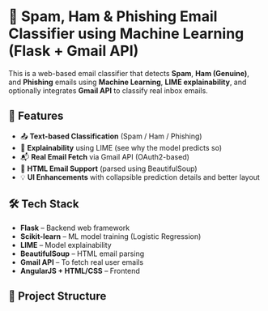 # 📧 Spam, Ham & Phishing Email Classifier using Machine Learning (Flask + Gmail API)

This is a web-based email classifier that detects **Spam**, **Ham (Genuine)**, and **Phishing** emails using **Machine Learning**, **LIME explainability**, and optionally integrates **Gmail API** to classify real inbox emails.

## 🚀 Features

- 📤 **Text-based Classification** (Spam / Ham / Phishing)
- 🧠 **Explainability** using LIME (see why the model predicts so)
- 📬 **Real Email Fetch** via Gmail API (OAuth2-based)
- 📄 **HTML Email Support** (parsed using BeautifulSoup)
- 💡 **UI Enhancements** with collapsible prediction details and better layout

## 🛠 Tech Stack

- **Flask** – Backend web framework
- **Scikit-learn** – ML model training (Logistic Regression)
- **LIME** – Model explainability
- **BeautifulSoup** – HTML email parsing
- **Gmail API** – To fetch real user emails
- **AngularJS + HTML/CSS** – Frontend

## 📂 Project Structure


